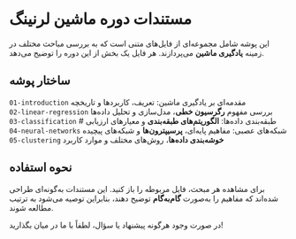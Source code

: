 # مستندات دوره ماشین لرنینگ

این پوشه شامل مجموعه‌ای از فایل‌های متنی است که به بررسی مباحث مختلف در زمینه **یادگیری ماشین** می‌پردازند. هر فایل یک بخش از این دوره را توضیح می‌دهد.

## ساختار پوشه

`01-introduction` مقدمه‌ای بر یادگیری ماشین: تعریف، کاربردها و تاریخچه  
`02-linear-regression` بررسی مفهوم **رگرسیون خطی**، مدل‌سازی و تحلیل داده‌ها  
`03-classification`       # طبقه‌بندی داده‌ها: **الگوریتم‌های طبقه‌بندی** و معیارهای ارزیابی  
`04-neural-networks` شبکه‌های عصبی: مفاهیم پایه‌ای، **پرسیپترون‌ها** و شبکه‌های پیچیده  
`05-clustering` **خوشه‌بندی داده‌ها**، روش‌های مختلف و موارد کاربرد  

## نحوه استفاده

برای مشاهده هر مبحث، فایل مربوطه را باز کنید. این مستندات به‌گونه‌ای طراحی شده‌اند که مفاهیم را به‌صورت **گام‌به‌گام** توضیح دهند، بنابراین توصیه می‌شود به ترتیب مطالعه شوند.

در صورت وجود هرگونه پیشنهاد یا سؤال، لطفاً با ما در میان بگذارید!
